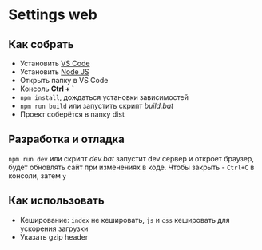 # Settings web
## Как собрать
- Установить [VS Code](https://code.visualstudio.com/download)
- Установить [Node JS](https://nodejs.org/en/download/prebuilt-installer)
- Открыть папку в VS Code
- Консоль **Ctrl + `**
- `npm install`, дождаться установки зависимостей
- `npm run build` или запустить скрипт *build.bat*
- Проект соберётся в папку dist

## Разработка и отладка
`npm run dev` или скрипт *dev.bat* запустит dev сервер и откроет браузер, будет обновлять сайт при изменениях в коде. Чтобы закрыть - `Ctrl+C` в консоли, затем `y`

## Как использовать
- Кеширование: `index` не кешировать, `js` и `css` кешировать для ускорения загрузки
- Указать gzip header